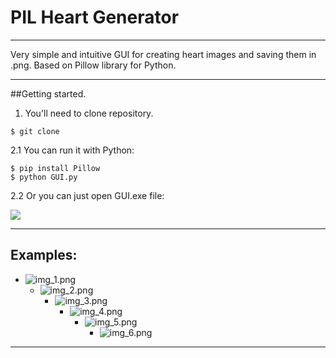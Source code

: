 # PIL Heart Generator
***
Very simple and intuitive GUI for creating heart images and saving them in .png. Based on Pillow library for Python.
***
##Getting started.
1. You'll need to clone repository.
```
$ git clone 
```
2.1 You can run it with Python:
```
$ pip install Pillow
$ python GUI.py
```
2.2 Or you can just open GUI.exe file:

![](pics/img_icon.png)
***
## Examples:
  * ![img_1.png](pics/img_1.png)
    * ![img_2.png](pics/img_2.png)
      * ![img_3.png](pics/img_3.png)
        * ![img_4.png](pics/img_4.png)
          * ![img_5.png](pics/img_5.png)
            * ![img_6.png](pics/img_6.png)
***
            